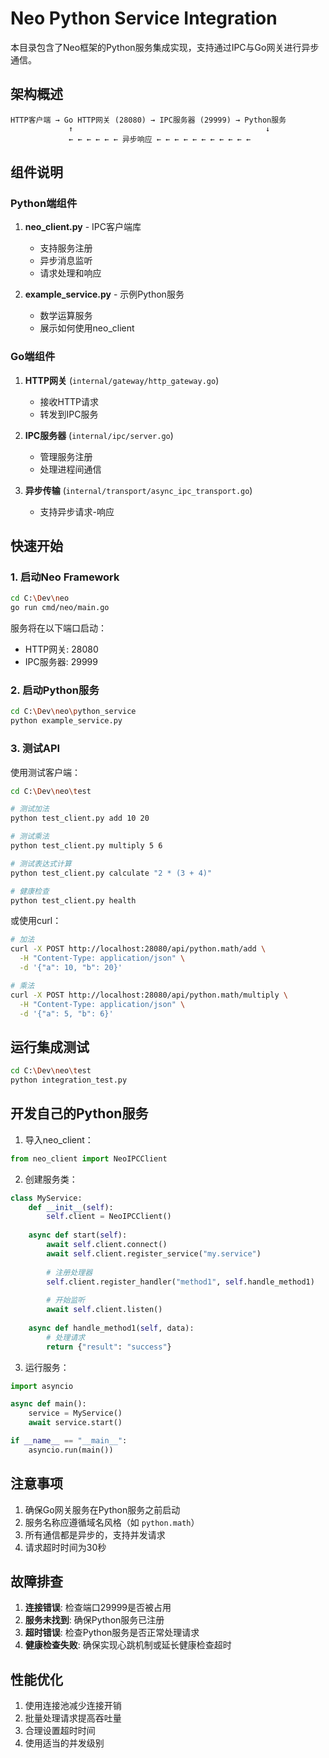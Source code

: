 # Neo Python Service Integration

本目录包含了Neo框架的Python服务集成实现，支持通过IPC与Go网关进行异步通信。

## 架构概述

```
HTTP客户端 → Go HTTP网关 (28080) → IPC服务器 (29999) → Python服务
             ↑                                           ↓
             ← ← ← ← ← ← 异步响应 ← ← ← ← ← ← ← ← ← ← ←
```

## 组件说明

### Python端组件

1. **neo_client.py** - IPC客户端库
   - 支持服务注册
   - 异步消息监听
   - 请求处理和响应

2. **example_service.py** - 示例Python服务
   - 数学运算服务
   - 展示如何使用neo_client

### Go端组件

1. **HTTP网关** (`internal/gateway/http_gateway.go`)
   - 接收HTTP请求
   - 转发到IPC服务

2. **IPC服务器** (`internal/ipc/server.go`)
   - 管理服务注册
   - 处理进程间通信

3. **异步传输** (`internal/transport/async_ipc_transport.go`)
   - 支持异步请求-响应

## 快速开始

### 1. 启动Neo Framework

```bash
cd C:\Dev\neo
go run cmd/neo/main.go
```

服务将在以下端口启动：
- HTTP网关: 28080
- IPC服务器: 29999

### 2. 启动Python服务

```bash
cd C:\Dev\neo\python_service
python example_service.py
```

### 3. 测试API

使用测试客户端：

```bash
cd C:\Dev\neo\test

# 测试加法
python test_client.py add 10 20

# 测试乘法
python test_client.py multiply 5 6

# 测试表达式计算
python test_client.py calculate "2 * (3 + 4)"

# 健康检查
python test_client.py health
```

或使用curl：

```bash
# 加法
curl -X POST http://localhost:28080/api/python.math/add \
  -H "Content-Type: application/json" \
  -d '{"a": 10, "b": 20}'

# 乘法
curl -X POST http://localhost:28080/api/python.math/multiply \
  -H "Content-Type: application/json" \
  -d '{"a": 5, "b": 6}'
```

## 运行集成测试

```bash
cd C:\Dev\neo\test
python integration_test.py
```

## 开发自己的Python服务

1. 导入neo_client：

```python
from neo_client import NeoIPCClient
```

2. 创建服务类：

```python
class MyService:
    def __init__(self):
        self.client = NeoIPCClient()
    
    async def start(self):
        await self.client.connect()
        await self.client.register_service("my.service")
        
        # 注册处理器
        self.client.register_handler("method1", self.handle_method1)
        
        # 开始监听
        await self.client.listen()
    
    async def handle_method1(self, data):
        # 处理请求
        return {"result": "success"}
```

3. 运行服务：

```python
import asyncio

async def main():
    service = MyService()
    await service.start()

if __name__ == "__main__":
    asyncio.run(main())
```

## 注意事项

1. 确保Go网关服务在Python服务之前启动
2. 服务名称应遵循域名风格（如 `python.math`）
3. 所有通信都是异步的，支持并发请求
4. 请求超时时间为30秒

## 故障排查

1. **连接错误**: 检查端口29999是否被占用
2. **服务未找到**: 确保Python服务已注册
3. **超时错误**: 检查Python服务是否正常处理请求
4. **健康检查失败**: 确保实现心跳机制或延长健康检查超时

## 性能优化

1. 使用连接池减少连接开销
2. 批量处理请求提高吞吐量
3. 合理设置超时时间
4. 使用适当的并发级别